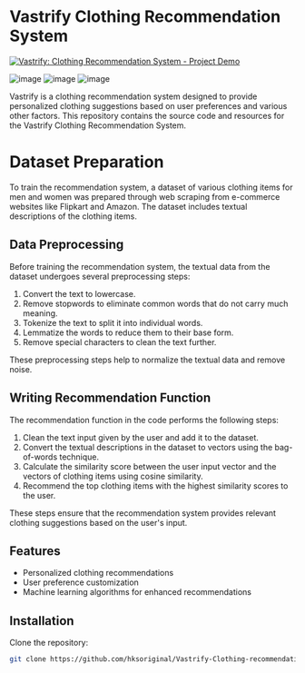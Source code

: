 # Vastrify Clothing Recommendation System

[![Vastrify: Clothing Recommendation System - Project Demo](https://img.youtube.com/vi/xD0EJ69NpiA/0.jpg)](https://www.youtube.com/watch?v=xD0EJ69NpiA)


![image](https://github.com/hksoriginal/Vastrify-Clothing-recommendation-system/assets/44989568/b4167e77-3558-46a2-bdfc-db1de738f1ae)
![image](https://github.com/hksoriginal/Vastrify-Clothing-recommendation-system/assets/44989568/1dcd913e-76e1-4125-a1aa-6999abe015f3)
![image](https://github.com/hksoriginal/Vastrify-Clothing-recommendation-system/assets/44989568/5ab541ab-603e-4ef4-be25-74e8e5341840)


Vastrify is a clothing recommendation system designed to provide personalized clothing suggestions based on user preferences and various other factors. This repository contains the source code and resources for the Vastrify Clothing Recommendation System.

# Dataset Preparation

To train the recommendation system, a dataset of various clothing items for men and women was prepared through web scraping from e-commerce websites like Flipkart and Amazon. The dataset includes textual descriptions of the clothing items.

## Data Preprocessing

Before training the recommendation system, the textual data from the dataset undergoes several preprocessing steps:

1. Convert the text to lowercase.
2. Remove stopwords to eliminate common words that do not carry much meaning.
3. Tokenize the text to split it into individual words.
4. Lemmatize the words to reduce them to their base form.
5. Remove special characters to clean the text further.

These preprocessing steps help to normalize the textual data and remove noise.

## Writing Recommendation Function

The recommendation function in the code performs the following steps:

1. Clean the text input given by the user and add it to the dataset.
2. Convert the textual descriptions in the dataset to vectors using the bag-of-words technique.
3. Calculate the similarity score between the user input vector and the vectors of clothing items using cosine similarity.
4. Recommend the top clothing items with the highest similarity scores to the user.

These steps ensure that the recommendation system provides relevant clothing suggestions based on the user's input.


## Features

- Personalized clothing recommendations
- User preference customization
- Machine learning algorithms for enhanced recommendations

## Installation

Clone the repository:

```bash
git clone https://github.com/hksoriginal/Vastrify-Clothing-recommendation-system.git
